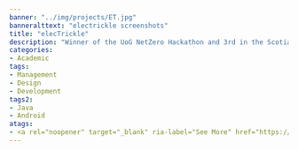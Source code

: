 ```yaml
---
banner: "../img/projects/ET.jpg"
banneralttext: "electrickle screenshots"
title: "elecTrickle"
description: "Winner of the UoG NetZero Hackathon and 3rd in the Scotiabank National EcoLiving Competition, elecTrickle is an Android app which simplifies analyzing your electrical usage. The app synchronizes with a Wi-Fi enabled smart electricity meter and divides monthly billing periods into smaller sections, allowing users to set their own 'budgets', and get notifications when they are using too much."
categories:
- Academic
tags:
- Management
- Design
- Development
tags2:
- Java
- Android
atags:
- <a rel="noopener" target="_blank" ria-label="See More" href="https://www.dropbox.com/sh/gi9frqy00xxd7fc/AADXtxANm78C4TQx_zea6Dd1a?dl=0">View Docs</a>
---
```

